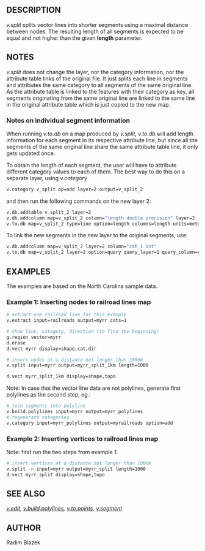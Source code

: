 ## DESCRIPTION

*v.split* splits vector lines into shorter segments using a maximal
distance between nodes. The resulting length of all segments is expected
to be equal and not higher than the given **length** parameter.

## NOTES

*v.split* does not change the layer, nor the category information, nor
the attribute table links of the original file. It just splits each line
in segments and attributes the same category to all segments of the same
original line. As the attribute table is linked to the features with
their category as key, all segments originating from the same original
line are linked to the same line in the original attribute table which
is just copied to the new map.

### Notes on individual segment information

When running *v.to.db* on a map produced by *v.split*, *v.to.db* will
add length information for each segment in its respective attribute
line, but since all the segments of the same original line share the
same attribute table line, it only gets updated once.

To obtain the length of each segment, the user will have to attribute
different category values to each of them. The best way to do this on a
separate layer, using *v.category*

```sh
v.category v_split op=add layer=2 output=v_split_2
```

and then run the following commands on the new layer 2:

```sh
v.db.addtable v_split_2 layer=2
v.db.addcolumn map=v_split_2 column="length double precision" layer=2
v.to.db map=v_split_2 type=line option=length columns=length units=meters layer=2
```

To link the new segments in the new layer to the original segments, use:

```sh
v.db.addcolumn map=v_split_2 layer=2 column="cat_1 int"
v.to.db map=v_split_2 layer=2 option=query query_layer=1 query_column=cat columns=cat_1
```

## EXAMPLES

The examples are based on the North Carolina sample data.

### Example 1: Inserting nodes to railroad lines map

```sh
# extract one railroad line for this example
v.extract input=railroads output=myrr cats=1

# show line, category, direction (to find the beginning)
g.region vector=myrr
d.erase
d.vect myrr display=shape,cat,dir

# insert nodes at a distance not longer than 1000m
v.split input=myrr output=myrr_split_1km length=1000

d.vect myrr_split_1km display=shape,topo
```

Note: In case that the vector line data are not polylines, generate
first polylines as the second step, eg.:

```sh
# join segments into polyline
v.build.polylines input=myrr output=myrr_polylines
# regenerate categories
v.category input=myrr_polylines output=myrailroads option=add
```

### Example 2: Inserting vertices to railroad lines map

Note: first run the two steps from example 1.

```sh
# insert vertices at a distance not longer than 1000m
v.split -n input=myrr output=myrr_split length=1000
d.vect myrr_split display=shape,topo
```

## SEE ALSO

*[v.edit](v.edit.md), [v.build.polylines](v.build.polylines.md),
[v.to.points](v.to.points.md), [v.segment](v.segment.md)*

## AUTHOR

Radim Blazek
